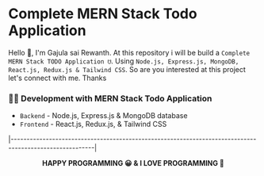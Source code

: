 


# Complete MERN Stack Todo Application

Hello 👋, I'm Gajula sai Rewanth. At this repository i will be build a `Complete MERN Stack TODO Application ☋`. Using `Node.js, Express.js, MongoDB, React.js, Redux.js & Tailwind CSS`. So are you interested at this project let's connect with me. Thanks

<!-- ahead of main parts -->

### 👨‍💻 Development with MERN Stack Todo Application

- `Backend` - Node.js, Express.js & MongoDB database
- `Frontend` - React.js, Redux.js, & Tailwind CSS


|--------------------------------------------------------------------------------------------------------|

<p align="center">
  <strong> HAPPY PROGRAMMING 😀 & I LOVE PROGRAMMING 💖 </strong>
</p>
